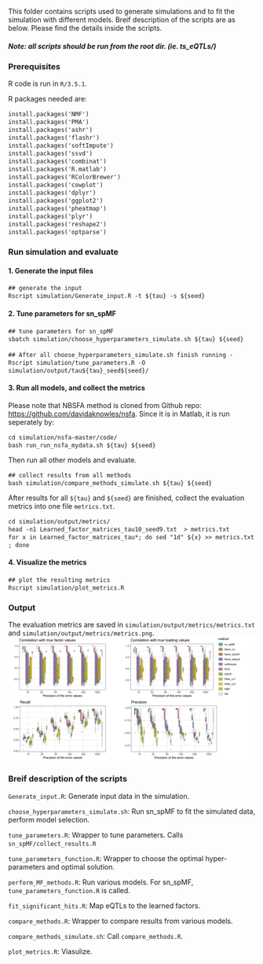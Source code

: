 This folder contains scripts used to generate simulations and to fit the simulation with different models. 
Breif description of the scripts are as below. Please find the details inside the scripts.

##### Note: all scripts should be run from the root dir. (ie. ts_eQTLs/)

### Prerequisites
R code is run in ```R/3.5.1```. 

R packages needed are:
```
install.packages('NMF')
install.packages('PMA')
install.packages('ashr')
install.packages('flashr')
install.packages('softImpute')
install.packages('ssvd')
install.packages('combinat')
install.packages('R.matlab')
install.packages('RColorBrewer')
install.packages('cowplot')
install.packages('dplyr')
install.packages('ggplot2')
install.packages('pheatmap')
install.packages('plyr')
install.packages('reshape2')
install.packages('optparse')
```

### Run simulation and evaluate 

#### 1. Generate the input files
```
## generate the input
Rscript simulation/Generate_input.R -t ${tau} -s ${seed}
```

#### 2. Tune parameters for sn_spMF
```
## tune parameters for sn_spMF
sbatch simulation/choose_hyperparameters_simulate.sh ${tau} ${seed}

## After all choose_hyperparameters_simulate.sh finish running -
Rscript simulation/tune_parameters.R -O simulation/output/tau${tau}_seed${seed}/
```

#### 3. Run all models, and collect the metrics

Please note that NBSFA method is cloned from Github repo: https://github.com/davidaknowles/nsfa. 
Since it is in Matlab, it is run seperately by:
```
cd simulation/nsfa-master/code/
bash run_run_nsfa_mydata.sh ${tau} ${seed}
```

Then run all other models and evaluate. 

```
## collect results from all methods 
bash simulation/compare_methods_simulate.sh ${tau} ${seed}
```

After results for all ```${tau}``` and ```${seed}``` are finished, collect the evaluation metrics into one file ```metrics.txt```.
```
cd simulation/output/metrics/
head -n1 Learned_factor_matrices_tau10_seed9.txt  > metrics.txt
for x in Learned_factor_matrices_tau*; do sed "1d" ${x} >> metrics.txt ; done
```

#### 4. Visualize the metrics
```
## plot the resulting metrics
Rscript simulation/plot_metrics.R 

```

### Output
The evaluation metrics are saved in ```simulation/output/metrics/metrics.txt``` and ```simulation/output/metrics/metrics.png```. 
![Alt text](https://github.com/heyuan7676/ts_eQTLs/blob/master/simulation/output/metrics/metrics.png)



### Breif description of the scripts


```Generate_input.R```: Generate input data in the simulation. 

```choose_hyperparameters_simulate.sh```: Run sn_spMF to fit the simulated data, perform model selection.

```tune_parameters.R```: Wrapper to tune parameters. Calls ```sn_spMF/collect_results.R```

```tune_parameters_function.R```: Wrapper to choose the optimal hyper-parameters and optimal solution. 

```perform_MF_methods.R```: Run various models. For sn_spMF, ```tune_parameters_function.R``` is called. 

```fit_significant_hits.R```: Map eQTLs to the learned factors.

```compare_methods.R```: Wrapper to compare results from various models. 

```compare_methods_simulate.sh```: Call ```compare_methods.R```.

```plot_metrics.R```: Viasulize. 
